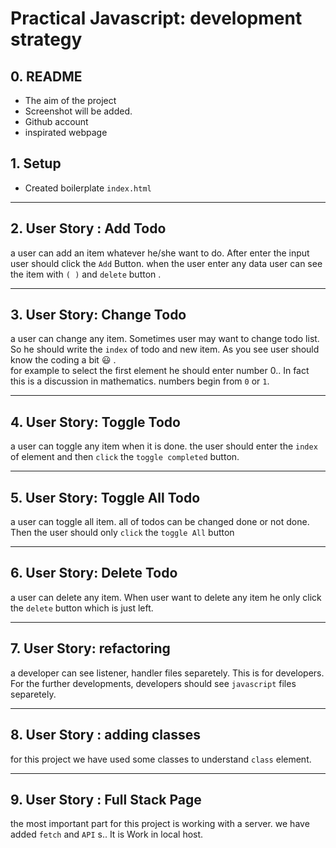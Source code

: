 # Practical Javascript: development strategy

## 0. README

* The aim of the project
* Screenshot will be added.
* Github account 
* inspirated webpage


## 1. Setup

* Created boilerplate `index.html`
---------------------------------------------------------------------
## 2. User Story : Add Todo  
a user can add an item whatever he/she want to do. After enter the input user should click the `Add` Button.
when the user enter any data user can see the item with `( )` and `delete` button .

---------------------------------------------------------------
## 3. User Story: Change Todo  
a user can change any item. Sometimes user may want to change todo list. So he should write the `index` of todo and new item.
As you see user should know the coding a bit :smiley: .  
for example to select the first element he should enter number 0..
In fact this is a discussion in mathematics. numbers begin from `0` or `1`.

---------------------------------
## 4. User Story: Toggle Todo  
a user can toggle any item when it is done. the user should enter the `index` of element and then `click` the `toggle completed` button.

---------------------------------
## 5. User Story: Toggle All Todo  
a user can toggle all item. all of todos can be changed done or not done. Then the user should only `click` the `toggle All` button

---------------------------------
## 6. User Story: Delete Todo  
a user can delete any item. When user want to delete any item he only click the `delete` button which is just left.

---------------------------------
## 7. User Story: refactoring  
a developer can see listener, handler files separetely. This is for developers. For the further developments, developers should see `javascript` files separetely.

----------------------------
## 8. User Story : adding classes
 for this project we have used some classes to understand `class` element.

 ----------------------
 ## 9. User Story : Full Stack Page

 the most important part for this project is working with a server. we have added `fetch` and `API` s.. It is Work in local host.